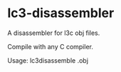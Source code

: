 # lc3-disassembler
A disassembler for l3c obj files.

Compile with any C compiler. 

Usage: lc3disassemble <filename>.obj
